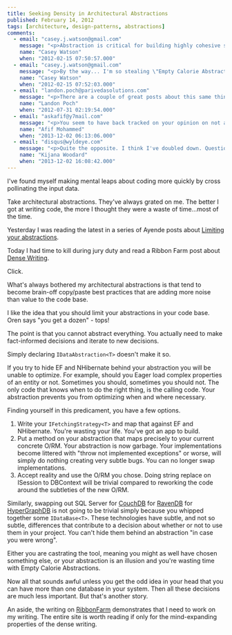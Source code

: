 ```yaml
---
title: Seeking Density in Architectural Abstractions
published: February 14, 2012
tags: [architecture, design-patterns, abstractions]
comments:
  - email: "casey.j.watson@gmail.com"
    message: "<p>Abstraction is critical for building highly cohesive software but I've seen many FactoryProviders and ProviderFactories that seemed completely unnecessary. I always liken it to the states of matter and, more specifically, that of water. You don't want ice or tightly coupled code. You don't want a gas because it's too difficult (unnecessarily difficult) to grasp. You should strive to make your code liquid and strike a balance based on the nature of the project at hand.</p>"
    name: "Casey Watson"
    when: "2012-02-15 07:50:57.000"
  - email: "casey.j.watson@gmail.com"
    message: "<p>By the way... I'm so stealing \"Empty Calorie Abstractions.\" I couldn't have described it better myself.</p>"
    name: "Casey Watson"
    when: "2012-02-15 07:52:03.000"
  - email: "landon.poch@parivedasolutions.com"
    message: "<p>There are a couple of great posts about this same thing being applied to the Entity Framework and other persistence technologies.</p><p><a href=\"https://www.nogginbox.co.uk/blog/do-we-need-the-repository-pattern\" rel=\"nofollow\">https://www.nogginbox.co.uk/blo...</a><br><a href=\"https://ayende.com/blog/3955/repository-is-the-new-singleton\" rel=\"nofollow\">https://ayende.com/blog/3955/re...</a></p><p>Much worth the read in my opinion.  I also like the follow up on not protecting your developers.</p><p><a href=\"https://davybrion.com/blog/2009/04/educate-developers-instead-of-protecting-them/\" rel=\"nofollow\">https://davybrion.com/blog/2009...</a></p>"
    name: "Landon Poch"
    when: "2012-07-31 02:19:54.000"
  - email: "askafif@y7mail.com"
    message: "<p>You seem to have back tracked on your opinion on not abstracting RavenDB, given your most recent stance on the RavenDB forum. Doesn't the following still apply? (well said though)</p><p>---<br>These technologies have subtle, and not so subtle, differences that contribute to a decision about whether or not to use them in your project. You can't hide them behind an abstraction \"in case you were wrong\".</p><p>Either you are castrating the tool, meaning you might as well have chosen something else, or your abstraction is an illusion and you're wasting time with Empty Calorie Abstractions.</p>"
    name: "Afif Mohammed"
    when: "2013-12-02 06:13:06.000"
  - email: "disqus@wyldeye.com"
    message: "<p>Quite the opposite. I think I've doubled down. Questions I've received from several sources tell me that my posts about mediation (Liaison) are not clear enough to demonstrate the application of this principle. I will write a more concrete follow up post as soon as I can.</p>"
    name: "Kijana Woodard"
    when: "2013-12-02 16:08:42.000"
---
```

I've found myself making mental leaps about coding more quickly by cross pollinating the input data.

Take architectural abstractions. They've always grated on me. The better I got at writing code, the more I thought they were a waste of time...most of the time.

Yesterday I was reading the latest in a series of Ayende posts about [Limiting your abstractions][limiting abstractions].

Today I had time to kill during jury duty and read a Ribbon Farm post about [Dense Writing][dense writing].

Click.

What's always bothered my architectural abstractions is that tend to become brain-off copy/paste best practices that are adding more noise than value to the code base.

I like the idea that you should limit your abstractions in your code base. Oren says "you get a dozen" - tops!

The point is that you cannot abstract everything. You actually need to make fact-informed decisions and iterate to new decisions.

Simply declaring `IDataAbstraction<T>` doesn't make it so.

If you try to hide EF and NHibernate behind your abstraction you will be unable to optimize. For example, should you Eager load complex properties of an entity or not. Sometimes you should, sometimes you should not. The only code that knows when to do the right thing, is the calling code. Your abstraction prevents you from optimizing when and where necessary.

Finding yourself in this predicament, you have a few options.

1. Write your `IFetchingStrategy<T>` and map that against EF and NHibernate. You're wasting your life. You've got an app to build.
2. Put a method on your abstraction that maps precisely to your current concrete O/RM. Your abstraction is now garbage. Your implementations become littered with "throw not implemented exceptions" or worse, will simply do nothing creating very subtle bugs. You can no longer swap implementations.
3. Accept reality and use the O/RM you chose. Doing string replace on ISession to DBContext will be trivial compared to reworking the code around the subtleties of the new O/RM.

Similarly, swapping out SQL Server for [CouchDB] for [RavenDB] for [HyperGraphDB] is not going to be trivial simply because you whipped together some `IDataBase<T>`. These technologies have subtle, and not so subtle, differences that contribute to a decision about whether or not to use them in your project. You can't hide them behind an abstraction "in case you were wrong".

Either you are castrating the tool, meaning you might as well have chosen something else, or your abstraction is an illusion and you're wasting time with Empty Calorie Abstractions.

Now all that sounds awful unless you get the odd idea in your head that you can have more than one database in your system. Then all these decisions are much less important. But that's another story.

An aside, the writing on [RibbonFarm] demonstrates that I need to work on my writing. The entire site is worth reading if only for the mind-expanding properties of the dense writing.

[limiting abstractions]:https://ayende.com/blog/153889/limit-your-abstractions-analyzing-a-ddd-application
[dense writing]: https://www.ribbonfarm.com/2012/01/11/seeking-density-in-the-gonzo-theater/
[RibbonFarm]: https://www.ribbonfarm.com/
[CouchDB]: https://couchdb.apache.org/
[RavenDB]: https://ravendb.net/
[HyperGraphDB]: https://www.hypergraphdb.org/index

